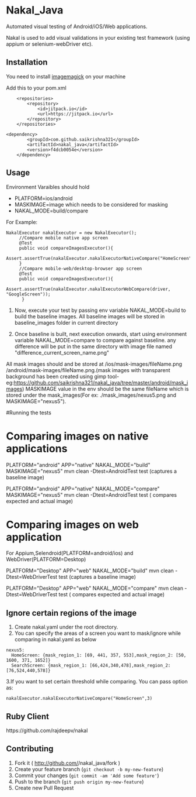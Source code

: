 # Nakal_Java

Automated visual testing of Android/iOS/Web applications.

Nakal is used to add visual validations in your existing test framework (using appium or selenium-webDriver etc).

## Installation
You need to install [imagemagick](http://www.imagemagick.org/script/index.php) on your machine

Add this to your pom.xml 
```
    <repositories>
        <repository>
            <id>jitpack.io</id>
            <url>https://jitpack.io</url>
        </repository>
    </repositories>
    
<dependency>
	    <groupId>com.github.saikrishna321</groupId>
	    <artifactId>nakal_java</artifactId>
	    <version>f4dcb0054e</version>
	</dependency>
```

## Usage

Environment Varaibles should hold  
  * PLATFORM=ios/android
  * MASKIMAGE=image which needs to be considered for masking
  * NAKAL_MODE=build/compare

For Example:

```
NakalExecutor nakalExecutor = new NakalExecutor();
     //Compare mobile native app screen
     @Test
     public void compareImagesExecutor(){
         Assert.assertTrue(nakalExecutor.nakalExecutorNativeCompare("HomeScreen"));
     }
     //Compare mobile-web/desktop-browser app screen
     @Test
     public void compareImagesExecutor(){
         Assert.assertTrue(nakalExecutor.nakalExecutorWebCompare(driver, "GoogleScreen"));
      }
```


1. Now, execute your test by passing env variable NAKAL_MODE=build to build the baseline images. All baseline images will be stored in baseline_images folder in current directory

2. Once baseline is built, next execution onwards, start using environment variable NAKAL_MODE=compare to compare against baseline.
any difference will be put in the same directory with image file named "difference_current_screen_name.png"

All mask images should and be stored at /ios/mask-images/fileName.png /android/mask-images/fileName.png.(mask images with transparent background has been created using gimp tool- eg:https://github.com/saikrishna321/nakal_java/tree/master/android/mask_images)
MASKIMAGE value in the env should be the same fileName which is stored under the mask_images(For ex: ./mask_images/nexus5.png and MASKIMAGE="nexus5").

#Running the tests

<h1>Comparing images on native applications</h1>

PLATFORM="android" APP="native" NAKAL_MODE="build" MASKIMAGE="nexus5" mvn clean -Dtest=AndroidTest test (captures a baseline image)

PLATFORM="android" APP="native" NAKAL_MODE="compare" MASKIMAGE="nexus5" mvn clean -Dtest=AndroidTest test ( compares expected and actual image)

<h1>Comparing images on web application</h1>
For Appium,Selendroid(PLATFORM=android/ios) and WebDriver(PLATFORM=Desktop)

PLATFORM="Desktop" APP="web" NAKAL_MODE="build" mvn clean -Dtest=WebDriverTest test (captures a baseline image)

PLATFORM="Desktop" APP="web" NAKAL_MODE="compare" mvn clean -Dtest=WebDriverTest test ( compares expected and actual image)

## Ignore certain regions of the image

1. Create nakal.yaml under the root directory.
2. You can specify the areas of a screen you want to mask/ignore while comparing in nakal.yaml as below

```
nexus5:
  HomeScreen: {mask_region_1: [69, 441, 357, 553],mask_region_2: [50, 1600, 371, 1652]}
  SearchScreen: {mask_region_1: [66,424,340,478],mask_region_2: [76,524,440,578]}
```
3.If you want to set certain threshold while comparing. You can pass option as:

```
nakalExecutor.nakalExecutorNativeCompare("HomeScreen",3)
```


<h2>Ruby Client</h2>
	https://github.com/rajdeepv/nakal


## Contributing

1. Fork it ( http://github.com/<my-github-username>/nakal_java/fork )
2. Create your feature branch (`git checkout -b my-new-feature`)
3. Commit your changes (`git commit -am 'Add some feature'`)
4. Push to the branch (`git push origin my-new-feature`)
5. Create new Pull Request






